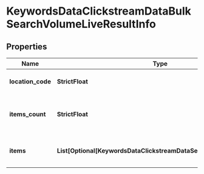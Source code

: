 # KeywordsDataClickstreamDataBulkSearchVolumeLiveResultInfo


## Properties

| Name | Type | Description | Notes |
|------------ | ------------- | ------------- | -------------|
**location_code** | **StrictFloat** | location code in a POST array |[optional]|
**items_count** | **StrictFloat** | the number of results returned in the items array |[optional]|
**items** | **List[Optional[KeywordsDataClickstreamDataSearchVolumeLiveItem]]** | contains keywords and related data |[optional]|